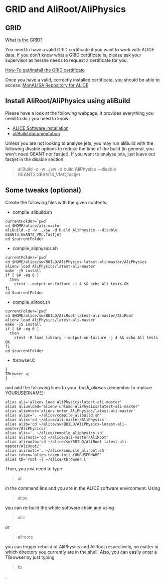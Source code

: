 # GRID and AliRoot/AliPhysics

## GRID

[What is the GRID?](http://wlcg.web.cern.ch/)

You need to have a valid GRID certificate if you want to work with ALICE data.
If you don't know what a GRID certificate is, please ask your supervisor as he/she needs to request a certificate for you.

[How-To get/install the GRID certificate](https://dberzano.github.io/alice/alien-certificate/)

Once you have a valid, correctly installed certificate, you should be able to access: [MonALISA Repository for ALICE](http://alimonitor.cern.ch/map.jsp)

## Install AliRoot/AliPhysics using aliBuild

Please have a look at the following webpage, it provides everything you need to do / you need to know:

* [ALICE Software installation](https://dberzano.github.io/alice/install-aliroot/)
* [aliBuild documentation](http://alisw.github.io/alibuild/tutorial.html)

Unless you are not looking to analyse jets, you may run aliBuild with the following disable options to reduce the time of the build (in general, you won't need GEANT nor fastjet). If you want to analyse jets, just leave out fastjet in the disable section:

> aliBuild -z -w ../sw -d build AliPhysics --disable GEANT3,GEANT4_VMC,fastjet

## Some tweaks (optional)

Create the following files with the given contents:

* compile\_alibuild.sh

```
currentFolder=`pwd`
cd $HOME/alice/ali-master
aliBuild -z -w ../sw -d build AliPhysics --disable GEANT3,GEANT4_VMC,fastjet
cd $currentFolder
```

* compile\_aliphysics.sh

```
currentFolder=`pwd`
cd $HOME/alice/sw/BUILD/AliPhysics-latest-ali-master/AliPhysics
alienv load AliPhysics/latest-ali-master
make -j5 install
if [ $# -eq 0 ]
  then
    ctest --output-on-failure -j 4 && echo All tests OK
fi
cd $currentFolder
```

* compile\_aliroot.sh

```
currentFolder=`pwd`
cd $HOME/alice/sw/BUILD/AliRoot-latest-ali-master/AliRoot
alienv load AliPhysics/latest-ali-master
make -j5 install
if [ $# -eq 0 ]
  then
    ctest -R load_library --output-on-failure -j 4 && echo All tests OK
fi
cd $currentFolder
```

* tbrowser.C

```
{
TBrowser a;
}
```

and add the following lines to your _.bash\_aliases_ (remember to replace YOURUSERNAME):

```
alias ali='alienv load AliPhysics/latest-ali-master'
alias aliunload='alienv unload AliPhysics/latest-ali-master'
alias alienter='alienv enter AliPhysics/latest-ali-master'
alias alipc='. ~/alice/compile_alibuild.sh'
alias alis='cd ~/alice/ali-master/AliPhysics'
alias alib='cd ~/alice/sw/BUILD/AliPhysics-latest-ali-master/AliPhysics/'
alias alic='. ~/alice/compile_aliphysics.sh'
alias aliroots='cd ~/alice/ali-master/AliRoot'
alias alirootb='cd ~/alice/sw/BUILD/AliRoot-latest-ali-master/AliRoot/'
alias alirootc='. ~/alice/compile_aliroot.sh'
alias token='alien-token-init YOURUSERNAME'
alias tb='root -l ~/alice/tbrowser.C'
```

Then, you just need to type 

>ali 

in the command line and you are in the ALICE software environment. 
Using 

>alipc

you can re-build the whole software chain and using 

>alic 

or 

>alirootc

you can trigger rebuild of AliPhysics and AliRoot respectively, no matter in which directory you currently are in the shell.
Also, you can easily enter a TBrowser by just typing 
>tb

.
